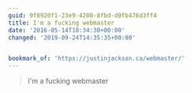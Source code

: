 ```yaml
---
guid: 9f8920f1-23e9-4200-8fbd-d0fb476d3ff4
title: I'm a fucking webmaster
date: '2016-05-14T10:34:30+00:00'
changed: '2019-09-24T14:35:35+00:00'


bookmark_of: 'https://justinjackson.ca/webmaster/'
---
```



<blockquote>I'm a fucking webmaster</blockquote>
